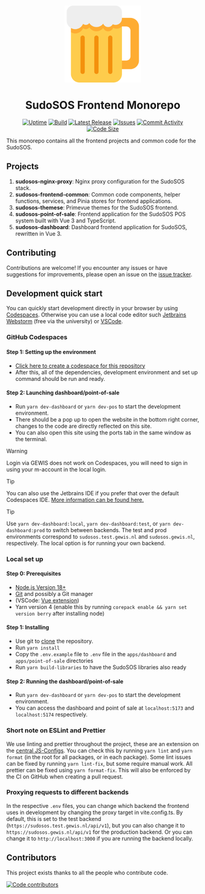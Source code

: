 <div align="center">

<!-- Centered Logo Image -->
<img src="https://github.com/GEWIS/sudosos-frontend/blob/develop/apps/dashboard/src/assets/img/bier.png?raw=true" alt="Logo" style="width:200px;height:auto;">

<!-- Centered Name Beneath Logo -->
<h1>SudoSOS Frontend Monorepo</h1>

[![Uptime](https://uptime.gewis.nl/api/badge/2/uptime)](https://sudosos.gewis.nl/api/v1/ping)
[![Build](https://img.shields.io/github/actions/workflow/status/GEWIS/sudosos-frontend/semver.yml?branch=main&label=Build)](https://github.com/GEWIS/sudosos-frontend/actions/workflows/semver.yml)
[![Latest Release](https://img.shields.io/github/v/tag/GEWIS/sudosos-frontend?label=Latest)](https://github.com/GEWIS/sudosos-frontend/releases)
[![Issues](https://img.shields.io/github/issues/GEWIS/sudosos-frontend)](https://github.com/GEWIS/sudosos-frontend/issues)
[![Commit Activity](https://img.shields.io/github/commit-activity/m/GEWIS/sudosos-frontend)](https://github.com/GEWIS/sudosos-frontend/commits/main)
[![Code Size](https://img.shields.io/github/languages/code-size/GEWIS/sudosos-frontend)](https://github.com/GEWIS/sudosos-frontend)

</div>

This monorepo contains all the frontend projects and common code for the SudoSOS.

## Projects

1. **sudosos-nginx-proxy**: Nginx proxy configuration for the SudoSOS stack.
2. **sudosos-frontend-common**: Common code components, helper functions, services, and Pinia stores for frontend applications.
3. **sudosos-themese**: Primevue themes for the SudoSOS frontend.
4. **sudosos-point-of-sale**: Frontend application for the SudoSOS POS system built with Vue 3 and TypeScript.
5. **sudosos-dashboard**: Dashboard frontend application for SudoSOS, rewritten in Vue 3.

## Contributing

Contributions are welcome! If you encounter any issues or have suggestions for improvements, please open an issue on the [issue tracker](https://github.com/GEWIS/sudosos-frontend/issues).

## Development quick start

You can quickly start development directly in your browser by using [Codespaces](https://github.com/features/codespaces). Otherwise you can use a local code editor such [Jetbrains Webstorm](https://www.jetbrains.com/webstorm/) (free via the university) or [VSCode](https://code.visualstudio.com/).

### GitHub Codespaces

#### Step 1: Setting up the environment

- [Click here to create a codespace for this repository](https://github.com/codespaces/new/GEWIS/sudosos-frontend)
- After this, all of the dependencies, development environment and set up command should be run and ready.

#### Step 2: Launching dashboard/point-of-sale

- Run `yarn dev-dashboard` or `yarn dev-pos` to start the development environment.
- There should be a pop up to open the website in the bottom right corner, changes to the code are directly reflected on this site.
- You can also open this site using the ports tab in the same window as the terminal.

> [!WARNING]
> Login via GEWIS does not work on Codespaces, you will need to sign in using your m-account in the local login.

> [!TIP]
> You can also use the Jetbrains IDE if you prefer that over the default Codespaces IDE. [More information can be found here.](https://docs.github.com/en/codespaces/developing-in-a-codespace/using-github-codespaces-in-your-jetbrains-ide)

> [!TIP]
> Use `yarn dev-dashboard:local`, `yarn dev-dashboard:test`, or `yarn dev-dashboard:prod` to switch between backends. The test and prod environments correspond to `sudosos.test.gewis.nl` and `sudosos.gewis.nl`, respectively. The local option is for running your own backend.

### Local set up

#### Step 0: Prerequisites

- [Node.js Version 18+](https://nodejs.org)
- [Git](https://www.git-scm.com/) and possibly a Git manager
- (VSCode: [Vue extension](https://marketplace.visualstudio.com/items?itemName=Vue.volar))
- Yarn version 4 (enable this by running `corepack enable && yarn set version berry` after installing node)

#### Step 1: Installing

- Use git to [clone](https://github.com/git-guides#how-do-i-use-git) the repository.
- Run `yarn install`
- Copy the `.env.example` file to `.env` file in the `apps/dashboard` and `apps/point-of-sale` directories
- Run `yarn build-libraries` to have the SudoSOS libraries also ready

#### Step 2: Running the dashboard/point-of-sale

- Run `yarn dev-dashboard` or `yarn dev-pos` to start the development environment.
- You can access the dashboard and point of sale at `localhost:5173` and `localhost:5174` respectively.

### Short note on ESLint and Prettier

We use linting and prettier throughout the project, these are an extension on the [central JS-Configs](https://github.com/GEWIS/js-configs).
You can check this by running `yarn lint` and `yarn format` (in the root for all packages, or in each package).
Some lint issues can be fixed by running `yarn lint-fix`, but some require manual work. All prettier can be fixed using `yarn format-fix`.
This will also be enforced by the CI on GitHub when creating a pull request.

### Proxying requests to different backends

In the respective `.env` files, you can change which backend the frontend uses in development by changing the proxy target in vite.config.ts. By default, this is set to the test backend (`https://sudosos.test.gewis.nl/api/v1`), but you can also change it to `https://sudosos.gewis.nl/api/v1` for the production backend. Or you can change it to `http://localhost:3000` if you are running the backend locally.

## Contributors

This project exists thanks to all the people who contribute code.

[//]: # 'TODO create a CONTRIBUTING.md'
[//]: # "If you'd like to help, see [our guide to contributing code](CONTRIBUTING.md)."

<a href="https://github.com/GEWIS/sudosos-frontend/graphs/contributors"><img src="https://contributors.aika.dev/GEWIS/sudosos-frontend/contributors.svg?max=44" alt="Code contributors" /></a>
